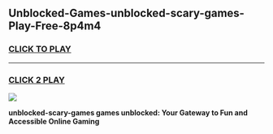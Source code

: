 
## Unblocked-Games-unblocked-scary-games-Play-Free-8p4m4
<h3>
<a href="https://premium76.site?title=unblocked-scary-games&ref=23A">CLICK TO PLAY</a></h3>
<hr>

<h3>
<a href="https://premium76.site?title=unblocked-scary-games&ref=23A">CLICK 2 PLAY</a>
  
</h3>

<a href="https://premium76.site?title=unblocked-scary-games&ref=23A"><img src="https://clearcache.store/games.png"></a>


**unblocked-scary-games games unblocked: Your Gateway to Fun and Accessible Online Gaming**
